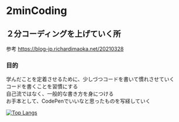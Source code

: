 # 2minCoding

## ２分コーディングを上げていく所
参考
https://blog-jp.richardimaoka.net/20210328

### 目的
学んだことを定着させるために、少しづつコードを書いて慣れさせていく  
コードを書くことを習慣にする  
自己流ではなく、一般的な書き方を身につける  
お手本として、CodePenでいいなと思ったものを写経していく

[![Top Langs](https://github-readme-stats.vercel.app/api/top-langs/?username=ChiYoPU&theme=vue-dark&show_icons=true&layout=compact)](https://github.com/mo-ri-regen/github-readme-stats)
